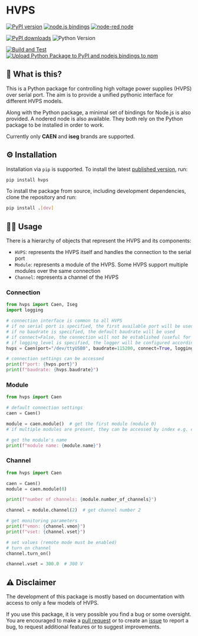 # HVPS

[![PyPI version](https://badge.fury.io/py/hvps.svg)](https://badge.fury.io/py/hvps)
[![node.js bindings](https://badge.fury.io/js/hvps.svg)](https://badge.fury.io/js/hvps)
[![node-red node](https://badge.fury.io/js/hvps-node-red.svg)](https://www.npmjs.com/package/hvps-node-red)

[![PyPI downloads](https://img.shields.io/pypi/dm/hvps.svg)](https://pypi.org/project/hvps/)
![Python Version](https://img.shields.io/badge/python-3.8-blue.svg)

[![Build and Test](https://github.com/lobis/hvps/actions/workflows/build-test.yml/badge.svg)](https://github.com/lobis/hvps/actions/workflows/build-test.yml)
[![Upload Python Package to PyPI and nodejs bindings to npm](https://github.com/lobis/hvps/actions/workflows/publish.yml/badge.svg)](https://github.com/lobis/hvps/actions/workflows/publish.yml)

## 🤔 What is this?

This is a Python package for controlling high voltage power supplies (HVPS) over serial port.
The aim is to provide a unified pythonic interface for different HVPS models.

Along with the Python package, a minimal set of bindings for Node.js is also provided. A nodered node is also available.
They both rely on the Python package to be installed in order to work.

Currently only **CAEN** and **iseg** brands are supported.

## ⚙️ Installation

Installation via `pip` is supported.
To install the latest [published version](https://github.com/lobis/hvps/releases), run:

```bash
pip install hvps
```

To install the package from source, including development dependencies, clone the repository and run:

```bash
pip install .[dev]
```

## 👨‍💻 Usage

There is a hierarchy of objects that represent the HVPS and its components:

- `HVPS`: represents the HVPS itself and handles the connection to the serial port
- `Module`: represents a module of the HVPS. Some HVPS support multiple modules over the same connection
- `Channel`: represents a channel of the HVPS

### Connection

```python
from hvps import Caen, Iseg
import logging

# connection interface is common to all HVPS
# if no serial port is specified, the first available port will be used
# if no baudrate is specified, the default baudrate will be used
# if connect=False, the connection will not be established (useful for testing)
# if logging_level is specified, the logger will be configured accordingly
hvps = Caen(port="/dev/ttyUSB0", baudrate=115200, connect=True, logging_level=logging.DEBUG)

# connection settings can be accessed
print(f"port: {hvps.port}")
print(f"baudrate: {hvps.baudrate}")
```

### Module

```python
from hvps import Caen

# default connection settings
caen = Caen()

module = caen.module()  # get the first module (module 0)
# if multiple modules are present, they can be accessed by index e.g. caen.module(1)

# get the module's name
print(f"module name: {module.name}")
```

### Channel

```python
from hvps import Caen

caen = Caen()
module = caen.module(0)

print(f"number of channels: {module.number_of_channels}")

channel = module.channel(2)  # get channel number 2

# get monitoring parameters
print(f"vmon: {channel.vmon}")
print(f"vset: {channel.vset}")

# set values (remote mode must be enabled)
# turn on channel
channel.turn_on()

channel.vset = 300.0  # 300 V
```

## ⚠️ Disclaimer

The development of this package is mostly based on documentation with access to only a few models of HVPS.

If you use this package, it is very possible you find a bug or some oversight.
You are encouraged to make a [pull request](https://github.com/lobis/hvps/pulls) or to create
an [issue](https://github.com/lobis/hvps/issues) to report a bug, to request additional features or to suggest
improvements.
